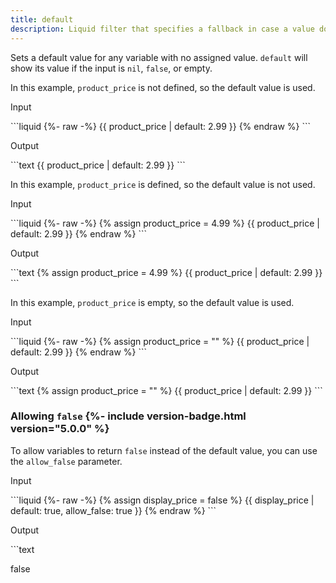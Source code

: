 ```yaml
---
title: default
description: Liquid filter that specifies a fallback in case a value doesn't exist.
---
```


Sets a default value for any variable with no assigned value. `default` will show its value if the input is `nil`, `false`, or empty.

In this example, `product_price` is not defined, so the default value is used.

<p class="code-label">Input</p>
```liquid
{%- raw -%}
{{ product_price | default: 2.99 }}
{% endraw %}
```

<p class="code-label">Output</p>
```text
{{ product_price | default: 2.99 }}
```

In this example, `product_price` is defined, so the default value is not used.

<p class="code-label">Input</p>
```liquid
{%- raw -%}
{% assign product_price = 4.99 %}
{{ product_price | default: 2.99 }}
{% endraw %}
```

<p class="code-label">Output</p>
```text
{% assign product_price = 4.99 %}
{{ product_price | default: 2.99 }}
```

In this example, `product_price` is empty, so the default value is used.

<p class="code-label">Input</p>
```liquid
{%- raw -%}
{% assign product_price = "" %}
{{ product_price | default: 2.99 }}
{% endraw %}
```

<p class="code-label">Output</p>
```text
{% assign product_price = "" %}
{{ product_price | default: 2.99 }}
```

### Allowing `false` {%- include version-badge.html version="5.0.0" %}

To allow variables to return `false` instead of the default value, you can use the `allow_false` parameter.

<p class="code-label">Input</p>
```liquid
{%- raw -%}
{% assign display_price = false %}
{{ display_price | default: true, allow_false: true }}
{% endraw %}
```

<p class="code-label">Output</p>
```text

false
```
